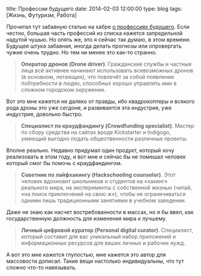 title: Профессии будущего
date: 2014-02-03 12:00:00
type: blog
tags: [Жизнь, Футуризм, Работа]

Прочитал тут забавную статью на хабре [о профессиях будущего](http://habrahabr.ru/post/211220/). Если честно, большая часть профессий из списка кажется запредельной надутой чушью. Но опять же, это я сейчас так думаю, в этом времени. Будущее штука забавная, иногда делать прогнозы или опровергать чужие очень трудно. Но тем ни менее это как-то странно. 

>**Оператор дронов (Drone driver)**. Гражданские службы и частные лица всё активнее начинают использовать всевозможных дронов (в основном, летающих), что повлечёт за собой появление побтребности в людях, способных хорошо управлять ими в сложном городском окружении.

Вот это мне кажется не далеко от правды, ибо квадрокоптеры и всякого рода дроны это уже *сегдоня*, и развивается эта индустрия, уже индустрия, довольно быстро.

>**Специалист по краудфандингу (Crowdfunding specialist)**. Мастер по сбору средства на сайтах вроде Kickstarter и Indigogo, умеющий выгодно подать общественности различные проекты.

Вполне реально. Недавно придумал один продукт, который хочу реализовать в этом году, и вот мне и сейчас бы не помешал человек который смог бы помочь с краудфандингом.

>**Советник по лайфхакингу (Hackschooling counselor)**. Этот человек вдохновит школьников и студентов на «хакинг» реального мира, на эксперименты с собственной жизнью (читай, «на поиск приключений на свою ж»), чтобы не ограничиваться одними лишь традиционными занятиями в учебном заведении.

Даже не знаю как насчет востребованности в массах, но я бы ввел, как государственную должность для изменения мира к лучшему.

>**Личный цифровой куратор (Personal digital curator)**. Специалист, который составит для вас уникальный набор приложений и информационных ресурсов для ваших личных и рабочих нужд.

А вот это мне кажется глупостью, мне кажется это автор для массовости дописал. Такие вещи настолько индивидуальны, что тут сложно что-то навязывать.
